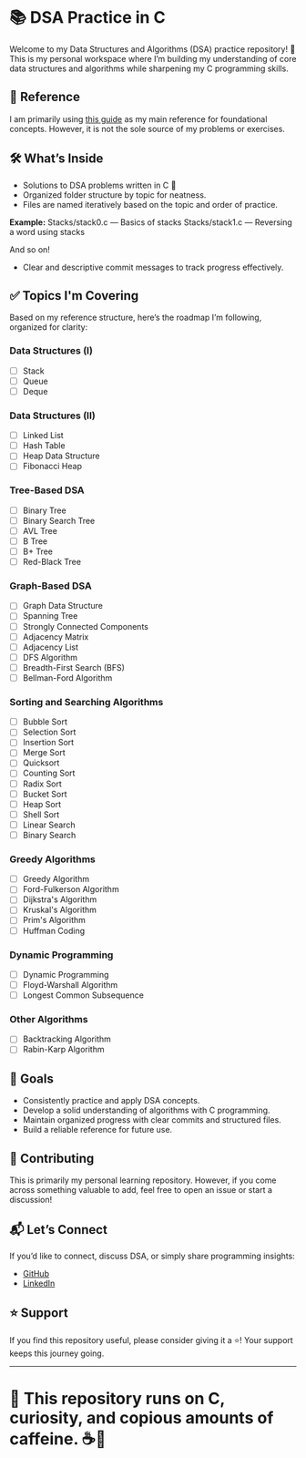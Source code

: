 # 📚 DSA Practice in C

Welcome to my Data Structures and Algorithms (DSA) practice repository! 🚀  
This is my personal workspace where I’m building my understanding of core data structures and algorithms while sharpening my C programming skills.

## 📌 Reference
I am primarily using [this guide](https://www.programiz.com/dsa/getting-started) as my main reference for foundational concepts. However, it is not the sole source of my problems or exercises.

## 🛠️ What’s Inside
- Solutions to DSA problems written in C 🧩
- Organized folder structure by topic for neatness.
- Files are named iteratively based on the topic and order of practice.

**Example:**
Stacks/stack0.c — Basics of stacks
Stacks/stack1.c — Reversing a word using stacks

And so on!

- Clear and descriptive commit messages to track progress effectively.

## ✅ Topics I'm Covering

Based on my reference structure, here’s the roadmap I’m following, organized for clarity:

### Data Structures (I)
- [ ] Stack
- [ ] Queue
- [ ] Deque

### Data Structures (II)
- [ ] Linked List
- [ ] Hash Table
- [ ] Heap Data Structure
- [ ] Fibonacci Heap

### Tree-Based DSA
- [ ] Binary Tree
- [ ] Binary Search Tree
- [ ] AVL Tree
- [ ] B Tree
- [ ] B+ Tree
- [ ] Red-Black Tree

### Graph-Based DSA
- [ ] Graph Data Structure
- [ ] Spanning Tree
- [ ] Strongly Connected Components
- [ ] Adjacency Matrix
- [ ] Adjacency List
- [ ] DFS Algorithm
- [ ] Breadth-First Search (BFS)
- [ ] Bellman-Ford Algorithm

### Sorting and Searching Algorithms
- [ ] Bubble Sort
- [ ] Selection Sort
- [ ] Insertion Sort
- [ ] Merge Sort
- [ ] Quicksort
- [ ] Counting Sort
- [ ] Radix Sort
- [ ] Bucket Sort
- [ ] Heap Sort
- [ ] Shell Sort
- [ ] Linear Search
- [ ] Binary Search

### Greedy Algorithms
- [ ] Greedy Algorithm
- [ ] Ford-Fulkerson Algorithm
- [ ] Dijkstra's Algorithm
- [ ] Kruskal's Algorithm
- [ ] Prim's Algorithm
- [ ] Huffman Coding

### Dynamic Programming
- [ ] Dynamic Programming
- [ ] Floyd-Warshall Algorithm
- [ ] Longest Common Subsequence

### Other Algorithms
- [ ] Backtracking Algorithm
- [ ] Rabin-Karp Algorithm

## 🚀 Goals
- Consistently practice and apply DSA concepts.
- Develop a solid understanding of algorithms with C programming.
- Maintain organized progress with clear commits and structured files.
- Build a reliable reference for future use.

## 🤝 Contributing
This is primarily my personal learning repository. However, if you come across something valuable to add, feel free to open an issue or start a discussion!

## 📬 Let’s Connect
If you’d like to connect, discuss DSA, or simply share programming insights:

- [GitHub](https://github.com/maurya-doshi)
- [LinkedIn](https://linkedin.com/in/maurya-doshi)

## ⭐️ Support
If you find this repository useful, please consider giving it a ⭐️! Your support keeps this journey going.

---

# 🧩 This repository runs on **C**, **curiosity**, and **copious amounts of caffeine**. ☕️🚀

